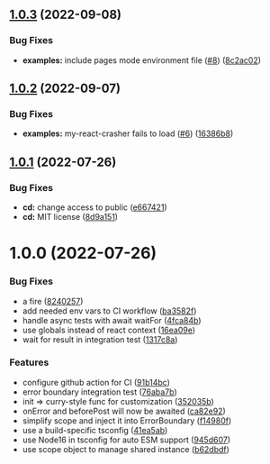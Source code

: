 ## [1.0.3](https://github.com/BugSplat-Git/bugsplat-react/compare/v1.0.2...v1.0.3) (2022-09-08)


### Bug Fixes

* **examples:** include pages mode environment file ([#8](https://github.com/BugSplat-Git/bugsplat-react/issues/8)) ([8c2ac02](https://github.com/BugSplat-Git/bugsplat-react/commit/8c2ac02d032fc00a7bf98312fa365cce87c8145d))

## [1.0.2](https://github.com/BugSplat-Git/bugsplat-react/compare/v1.0.1...v1.0.2) (2022-09-07)


### Bug Fixes

* **examples:** my-react-crasher fails to load ([#6](https://github.com/BugSplat-Git/bugsplat-react/issues/6)) ([16386b8](https://github.com/BugSplat-Git/bugsplat-react/commit/16386b8b9d49ab8c9a11f50ef04ef16e165c0690))

## [1.0.1](https://github.com/BugSplat-Git/bugsplat-react/compare/v1.0.0...v1.0.1) (2022-07-26)


### Bug Fixes

* **cd:** change access to public ([e667421](https://github.com/BugSplat-Git/bugsplat-react/commit/e667421212092390891651088f01e04ffad5d773))
* **cd:** MIT license ([8d9a151](https://github.com/BugSplat-Git/bugsplat-react/commit/8d9a15123170208729696c76cf23bb38d6790875))

# 1.0.0 (2022-07-26)


### Bug Fixes

* a fire ([8240257](https://github.com/BugSplat-Git/bugsplat-react/commit/8240257a10fde562530695f66d27f39521d78cc6))
* add needed env vars to CI workflow ([ba3582f](https://github.com/BugSplat-Git/bugsplat-react/commit/ba3582f9c6ed193eefe3070c63ccb1b505576d03))
* handle async tests with await waitFor ([4fca84b](https://github.com/BugSplat-Git/bugsplat-react/commit/4fca84b56a5bd8f40913ab4d0b282ff6019e4363))
* use globals instead of react context ([16ea09e](https://github.com/BugSplat-Git/bugsplat-react/commit/16ea09e68fdd83f206bf5c05573786115687ee21))
* wait for result in integration test ([1317c8a](https://github.com/BugSplat-Git/bugsplat-react/commit/1317c8a8f93a8394143b95fc92b240c0fd049b35))


### Features

* configure github action for CI ([91b14bc](https://github.com/BugSplat-Git/bugsplat-react/commit/91b14bc63a15eabafb8feabb4a6fd952391ddc17))
* error boundary integration test ([76aba7b](https://github.com/BugSplat-Git/bugsplat-react/commit/76aba7bbb61ffc11d55c66e5f4abd1ec307b9109))
* init => curry-style func for customization ([352035b](https://github.com/BugSplat-Git/bugsplat-react/commit/352035bedafb05f96a826f7927b06414517f5b22))
* onError and beforePost will now be awaited ([ca82e92](https://github.com/BugSplat-Git/bugsplat-react/commit/ca82e92ae348c2ecc7c8380141d9af436caf1fbd))
* simplify scope and inject it into ErrorBoundary ([f14980f](https://github.com/BugSplat-Git/bugsplat-react/commit/f14980fc324c4e9e0d0b1f60678f6236c293595e))
* use a build-specific tsconfig ([41ea5ab](https://github.com/BugSplat-Git/bugsplat-react/commit/41ea5abc043f665243b86843c6d43947a77246a8))
* use Node16 in tsconfig for auto ESM support ([945d607](https://github.com/BugSplat-Git/bugsplat-react/commit/945d6076138397fcb09bfc8717e3926e0d25b774))
* use scope object to manage shared instance ([b62dbdf](https://github.com/BugSplat-Git/bugsplat-react/commit/b62dbdffc8747bfc4f21ca5f658788560e263776))
